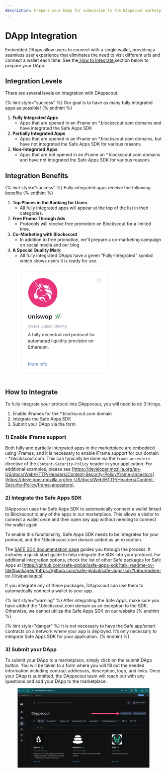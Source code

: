 ```yaml
---
description: Prepare your DApp for submission to the DAppscout marketplace
---
```


# DApp Integration

Embedded DApps allow users to connect with a single wallet, providing a seamless user experience that eliminates the need to visit different urls and connect a wallet each time.  See the[ How to Integrate ](dapp-integration.md#how-to-integrate)section below to prepare your DApp.

## Integration Levels

There are several levels on integration with DAppscout.

{% hint style="success" %}
Our goal is to have as many fully integrated apps as possible!
{% endhint %}

1. **Fully Integrated Apps**
   * Apps that are opened in an iFrame on \*.blockscout.com domains and have integrated the Safe Apps SDK
2. **Partially Integrated Apps**
   * Apps that are opened in an iFrame on \*.blockscout.com domains, but have not integrated the Safe Apps SDK for various reasons
3. **Non-Integrated Apps**
   * Apps that are not opened in an iFrame on \*.blockscout.com domains and have not integrated the Safe Apps SDK for various reasons

## Integration Benefits

{% hint style="success" %}
Fully integrated apps receive the following benefits
{% endhint %}

1. **Top Places in the Ranking for Users**
   * All fully integrated apps will appear at the top of the list in their categories.
2. **Free Promo Through Ads**
   * Protocols will receive free promotion on Blockscout for a limited time.
3. **Co-Marketing with Blockscout**
   * In addition to free promotion, we’ll prepare a co-marketing campaign on social media and our blog.
4. **A Special Quality Mark**
   * All fully integrated DApps have a green “Fully-Integrated” symbol which shows users it is ready for use.

<figure><img src="../../.gitbook/assets/uniswap-integration.png" alt="" width="304"><figcaption></figcaption></figure>

## How to Integrate

To fully integrate your protocol into DAppscout, you will need to do 3 things.

1. Enable iFrames for the \*.blockscout.com domain
2. Integrate the Safe Apps SDK
3. Submit your DApp via the form

### 1) Enable iFrame support

Both fully and partially integrated apps in the marketplace are embedded using iFrames, and it is necessary to enable iFrame support for our domain - \*.blockscout.com.  This can typically be done via the `frame-ancestors` directive of the `Content-Security-Policy` header in your application. For additional examples, please see  [https://developer.mozilla.org/en-US/docs/Web/HTTP/Headers/Content-Security-Policy/frame-ancestors](https://developer.mozilla.org/en-US/docs/Web/HTTP/Headers/Content-Security-Policy/frame-ancestors).

### 2) Integrate the Safe Apps SDK

DAppscout uses the Safe Apps SDK to automatically connect a wallet linked to Blockscout to any of the apps in our marketplace. This allows a visitor to connect a wallet once and then open any app without needing to connect the wallet again

To enable this functionality, Safe Apps SDK needs to be integrated for your protocol, and the \*.blockscout.com domain added as an exception.

The [SAFE SDK documentation page](https://docs.safe.global/apps-sdk-get-started) guides you through the process. It includes a quick start guide to help integrate the SDK into your protocol. For additional integration options, check the list of other Safe packages for Safe Apps at [https://github.com/safe-global/safe-apps-sdk?tab=readme-ov-file#packages](https://github.com/safe-global/safe-apps-sdk?tab=readme-ov-file#packages)

If you integrate any of these packages, DAppscout can use them to automatically connect a wallet to your app.

{% hint style="warning" %}
After integrating the Safe Apps, make sure you have added the \*.blockscout.com domain as an exception to the SDK. Otherwise, we cannot utilize the Safe Apps SDK on our website
{% endhint %}

{% hint style="danger" %}
It is not necessary to have the Safe app/smart contracts on a network where your app is deployed. It’s only necessary to integrate Safe Apps SDK for your application.
{% endhint %}

### 3) Submit your DApp

To submit your DApp to a marketplace, simply click on the submit DApp button. You will be taken to a form where you will fill out the needed information including contract addresses, description, logo, and links. Once your DApp is submitted, the DAppscout team will reach out with any questions and add your DApp to the marketplace.

<figure><img src="../../.gitbook/assets/submit-dapp.png" alt=""><figcaption></figcaption></figure>
